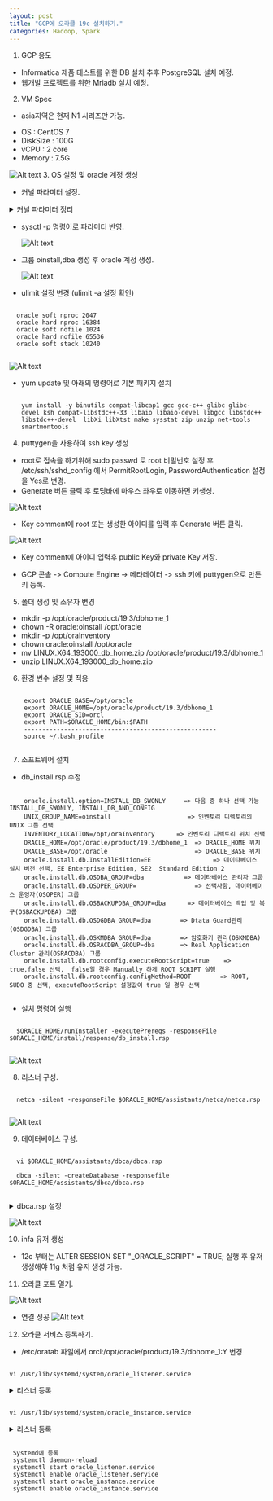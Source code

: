 ```yaml
---
layout: post
title: "GCP에 오라클 19c 설치하기."
categories: Hadoop, Spark
---
```

1. GCP 용도
 - Informatica 제품 테스트를 위한 DB 설치 추후 PostgreSQL 설치 예정.
 - 웹개발 프로젝트를 위한 Mriadb 설치 예정.

2. VM Spec
 * asia지역은 현재 N1 시리즈만 가능.
 - OS : CentOS 7
 - DiskSize : 100G
 - vCPU : 2 core
 - Memory : 7.5G

 ![Alt text]({{site.url}}/img/posts/2020-01-15_Oracle/vm_create1.PNG)
3. OS 설정 및 oracle 계정 생성
- 커널 파라미터 설정.
 <details>
 <summary>커널 파라미터 정리</summary>
 <div markdown="1">

    |kernalParameter|comment|
    |-------------|---------------------------------------------------- |
    |fs.aio-max-nr|허가된 최대 동시 요청 수|
    |fs.file-max|OS에서 동시에 오픈할 수 있는 파일의 수를 제어|
    |kernel.shmall|공유 메모리 최대 페이지수|
    |kernel.shmmax|공유 세그먼트 최대 사이즈 (바이트 수)|
    |kernel.shmmni|공유 세그먼트 최대 수|
    |kernel.sem|아래 네 개의 값을  차례로 설정한다.<br /> -semmsl   : 세마포어 세트당 최대 세마포어 수<br /> - semmns  : 시스템에 할당할 수 있는 최대 세마포어 개수<br /> - semopm : 시스템 호출당 수행할 수 있는 최대 세마포어 수<br /> - semmni : 세마포어 세트의 최대 수|
    |net.ipv4.ip_local_port_range|신규 접속시에 허용할 수 있는 포트의 사용 범위|
    |net.core.rmem_default|소켓이 사용하는 수신 버퍼(Window Size)의 기본값|
    |net.core.rmem_max|소켓이 사용하는 수신 버퍼(Window Size)의 최대값|
    |net.core.wmem_default|소켓이 사용하는 송신 버퍼(Window Size)의 기본값|
    |net.core.wmem_max|소켓이 사용하는 수신 버퍼(Window Size)의 최대값|

</div>
</details>



- sysctl -p 명령어로 파라미터 반영.

  ![Alt text]({{site.url}}/img/posts/2020-01-15_Oracle/os_setting1.PNG)

- 그룹 oinstall,dba 생성 후 oracle 계정 생성.

  ![Alt text]({{site.url}}/img/posts/2020-01-15_Oracle/useradd1.PNG)

- ulimit 설정 변경 (ulimit -a 설정 확인)
 <pre><code>
  oracle soft nproc 2047
  oracle hard nproc 16384
  oracle soft nofile 1024
  oracle hard nofile 65536
  oracle soft stack 10240
 </code></pre>

 ![Alt text]({{site.url}}/img/posts/2020-01-15_Oracle/ulimit.PNG)

- yum update 및 아래의 명령어로 기본 패키지 설치
  <pre><code>
  yum install -y binutils compat-libcap1 gcc gcc-c++ glibc glibc-devel ksh compat-libstdc++-33 libaio libaio-devel libgcc libstdc++ libstdc++-devel  libXi libXtst make sysstat zip unzip net-tools smartmontools
  </code></pre>

4. puttygen을 사용하여 ssh key 생성
  - root로 접속을 하기위해 sudo passwd 로 root 비밀번호 설정 후 /etc/ssh/sshd_config 에서 PermitRootLogin, PasswordAuthentication 설정을 Yes로 변경.
  - Generate 버튼 클릭 후 로딩바에 마우스 좌우로 이동하면 키생성.

  ![Alt text]({{site.url}}/img/posts/2020-01-15_Oracle/keygen1.PNG)

  - Key comment에 root 또는 생성한 아이디를 입력 후 Generate 버튼 클릭.

  ![Alt text]({{site.url}}/img/posts/2020-01-15_Oracle/keygen2.PNG)

  - Key comment에 아이디 입력후 public Key와 private Key 저장.

  - GCP 콘솔 -> Compute Engine -> 메타데이터 -> ssh 키에 puttygen으로 만든 키 등록.


5. 폴더 생성 및 소유자 변경

 - mkdir -p /opt/oracle/product/19.3/dbhome_1
 - chown -R oracle:oinstall /opt/oracle
 - mkdir -p /opt/oraInventory
 - chown oracle:oinstall /opt/oracle
 - mv LINUX.X64_193000_db_home.zip /opt/oracle/product/19.3/dbhome_1
 - unzip LINUX.X64_193000_db_home.zip

 6. 환경 변수 설정 및 적용
  <pre><code>
    export ORACLE_BASE=/opt/oracle
    export ORACLE_HOME=/opt/oracle/product/19.3/dbhome_1
    export ORACLE_SID=orcl
    export PATH=$ORACLE_HOME/bin:$PATH
    -----------------------------------------------------
    source ~/.bash_profile
  </code></pre>

  7. 소프트웨어 설치
   - db_install.rsp 수정
   <pre><code>
    oracle.install.option=INSTALL_DB_SWONLY     => 다음 중 하나 선택 가능  INSTALL_DB_SWONLY, INSTALL_DB_AND_CONFIG
    UNIX_GROUP_NAME=oinstall                     => 인벤토리 디렉토리의 UNIX 그룹 선택
    INVENTORY_LOCATION=/opt/oraInventory      => 인벤토리 디렉토리 위치 선택
    ORACLE_HOME=/opt/oracle/product/19.3/dbhome_1  => ORACLE_HOME 위치
    ORACLE_BASE=/opt/oracle                        => ORACLE_BASE 위치
    oracle.install.db.InstallEdition=EE                 => 데이타베이스 설치 버전 선택, EE Enterprise Edition, SE2  Standard Edition 2
    oracle.install.db.OSDBA_GROUP=dba           => 데이타베이스 관리자 그룹
    oracle.install.db.OSOPER_GROUP=                => 선택사항, 데이터베이스 운영자(OSOPER) 그룹
    oracle.install.db.OSBACKUPDBA_GROUP=dba      => 데이터베이스 백업 및 복구(OSBACKUPDBA) 그룹
    oracle.install.db.OSDGDBA_GROUP=dba        => Dtata Guard관리(OSDGDBA) 그룹
    oracle.install.db.OSKMDBA_GROUP=dba        => 암호화키 관리(OSKMDBA)
    oracle.install.db.OSRACDBA_GROUP=dba       => Real Application Cluster 관리(OSRACDBA) 그룹
    oracle.install.db.rootconfig.executeRootScript=true    => true,false 선택,  false일 경우 Manually 하게 ROOT SCRIPT 실행
    oracle.install.db.rootconfig.configMethod=ROOT        => ROOT, SUDO 중 선택, executeRootScript 설정값이 true 일 경우 선택
    </code></pre>
  - 설치 명령어 실행
  <pre><code>
  $ORACLE_HOME/runInstaller -executePrereqs -responseFile $ORACLE_HOME/install/response/db_install.rsp
  </code></pre>

  ![Alt text]({{site.url}}/img/posts/2020-01-15_Oracle/SWinstall.PNG)

  8. 리스너 구성.
  <pre><code>
  netca -silent -responseFile $ORACLE_HOME/assistants/netca/netca.rsp
  </code></pre>

  ![Alt text]({{site.url}}/img/posts/2020-01-15_Oracle/ristener.PNG)

  9. 데이터베이스 구성.

  <pre><code>
  vi $ORACLE_HOME/assistants/dbca/dbca.rsp

  dbca -silent -createDatabase -responsefile $ORACLE_HOME/assistants/dbca/dbca.rsp
  </code></pre>

  <details>
  <summary>dbca.rsp 설정</summary>
  <div markdown="1">

   <pre><code>
    $  responseFileVersion=/oracle/assistants/rspfmt_dbca_response_schema_v19.0.0
    gdbName=orcl
    #sid=orcl
    #databaseConfigType=SI
    createAsContainerDatabase=TRUE
    numberOfPDBs=1
    pdbName=orapdb
    #useLocalUndoForPDBs=TRUE
    pdbAdminPassword=oracle_4U
    templateName=General_Purpose.dbc
    sysPassword=oracle_4U
    systemPassword=oracle_4U
    #datafileDestination=$ORACLE_BASE/oradata
    #recoveryAreaDestination=$ORACLE_BASE/flash_recovery_area
    #storageType=FS
    characterSet=AL32UTF8
    nationalCharacterSet=AL16UTF16
    listeners=LISTENER
    memoryPercentage=40
    #databaseType=MULTIPURPOSE
    automaticMemoryManagement=FALSE
    #totalMemory=1024
   </code></pre>

  </div>
  </details>

  ![Alt text]({{site.url}}/img/posts/2020-01-15_Oracle/result.PNG)

10. infa 유저 생성
  - 12c 부터는 ALTER SESSION SET "_ORACLE_SCRIPT" = TRUE; 실행 후 유저 생성해야 11g 처럼 유저 생성 가능.

11. 오라클 포트 열기.

 ![Alt text]({{site.url}}/img/posts/2020-01-15_Oracle/firewall.PNG)

 - 연결 성공
 ![Alt text]({{site.url}}/img/posts/2020-01-15_Oracle/connection.PNG)

12. 오라클 서비스 등록하기.
 - /etc/oratab 파일에서 orcl:/opt/oracle/product/19.3/dbhome_1:Y 변경


<pre><code>
vi /usr/lib/systemd/system/oracle_listener.service
</code></pre>

  <details>
   <summary>리스너 등록</summary>
   <div markdown="1">

	<pre><code>
		[Unit]
		Description=oracle listener
		After=network.target


		[Service]
		Type=forking
		Environment=ORACLE_BASE=/opt/oracle
		Environment=ORACLE_HOME=/opt/oracle/product/19.3
		Environment=ORACLE_SID=orcl
		ExecStart=/opt/oracle/product/19.3/dbhome_1/bin/lsnrctl start
		ExecStop=/opt/oracle/product/19.3/dbhome_1/bin/lsnrctl stop
		User=oracle


		[Install]
		WantedBy=multi-user.target

	 </code></pre>

	</div>
  </details>

<pre><code>
vi /usr/lib/systemd/system/oracle_instance.service
</code></pre>

  <details>
   <summary>리스너 등록</summary>
   <div markdown="1">

	<pre><code>
		[Unit]
		Description=oracle instance
		After=network.target syslog.target



		[Service]
		Type=forking
		User=oracle
		Group=database

		Environment=ORACLE_BASE=/opt/oracle
		Environment=ORACLE_HOME=/opt/oracle/product/19.3
		Environment=ORACLE_SID=orcl

		ExecStart=/opt/oracle/product/19.3/dbhome_1/bin/dbstart
		ExecStop=/opt/oracle/product/19.3/dbhome_1/bin/dbshut



		[Install]
		WantedBy=multi-user.target

	 </code></pre>

	</div>
  </details>

<pre><code>
 Systemd에 등록
 systemctl daemon-reload
 systemctl start oracle_listener.service
 systemctl enable oracle_listener.service
 systemctl start oracle_instance.service
 systemctl enable oracle_instance.service
 </code></pre>
